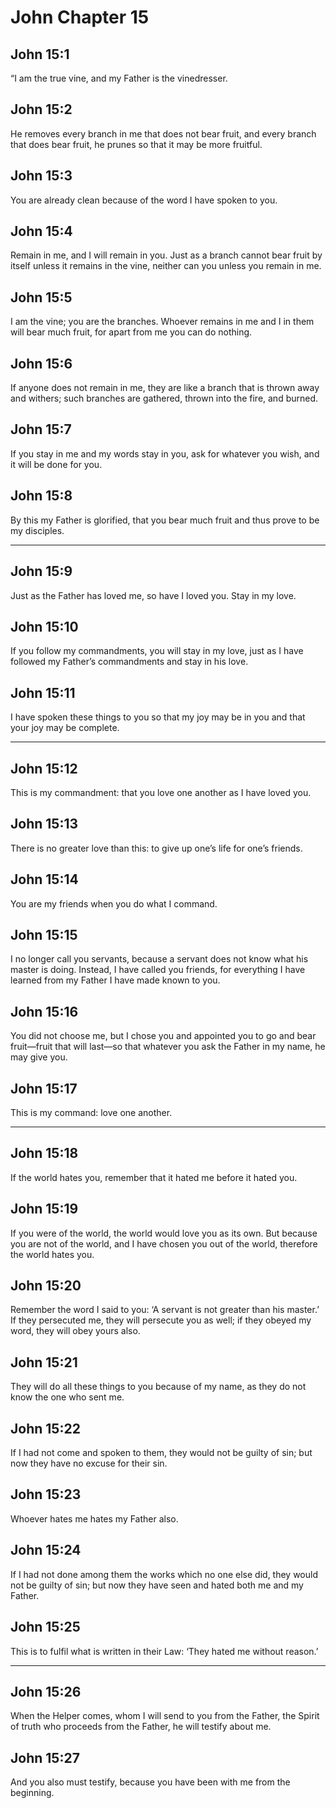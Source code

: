 # John Chapter 15

## John 15:1

“I am the true vine, and my Father is the vinedresser.

## John 15:2

He removes every branch in me that does not bear fruit, and every branch that does bear fruit, he prunes so that it may be more fruitful.

## John 15:3

You are already clean because of the word I have spoken to you.

## John 15:4

Remain in me, and I will remain in you. Just as a branch cannot bear fruit by itself unless it remains in the vine, neither can you unless you remain in me.

## John 15:5

I am the vine; you are the branches. Whoever remains in me and I in them will bear much fruit, for apart from me you can do nothing.

## John 15:6

If anyone does not remain in me, they are like a branch that is thrown away and withers; such branches are gathered, thrown into the fire, and burned.

## John 15:7

If you stay in me and my words stay in you, ask for whatever you wish, and it will be done for you.

## John 15:8

By this my Father is glorified, that you bear much fruit and thus prove to be my disciples.

---

## John 15:9

Just as the Father has loved me, so have I loved you. Stay in my love.

## John 15:10

If you follow my commandments, you will stay in my love, just as I have followed my Father’s commandments and stay in his love.

## John 15:11

I have spoken these things to you so that my joy may be in you and that your joy may be complete.

---

## John 15:12

This is my commandment: that you love one another as I have loved you.

## John 15:13

There is no greater love than this: to give up one’s life for one’s friends.

## John 15:14

You are my friends when you do what I command.

## John 15:15

I no longer call you servants, because a servant does not know what his master is doing. Instead, I have called you friends, for everything I have learned from my Father I have made known to you.

## John 15:16

You did not choose me, but I chose you and appointed you to go and bear fruit—fruit that will last—so that whatever you ask the Father in my name, he may give you.

## John 15:17

This is my command: love one another.

---

## John 15:18

If the world hates you, remember that it hated me before it hated you.

## John 15:19

If you were of the world, the world would love you as its own. But because you are not of the world, and I have chosen you out of the world, therefore the world hates you.

## John 15:20

Remember the word I said to you: ‘A servant is not greater than his master.’ If they persecuted me, they will persecute you as well; if they obeyed my word, they will obey yours also.

## John 15:21

They will do all these things to you because of my name, as they do not know the one who sent me.

## John 15:22

If I had not come and spoken to them, they would not be guilty of sin; but now they have no excuse for their sin.

## John 15:23

Whoever hates me hates my Father also.

## John 15:24

If I had not done among them the works which no one else did, they would not be guilty of sin; but now they have seen and hated both me and my Father.

## John 15:25

This is to fulfil what is written in their Law: ‘They hated me without reason.’

---

## John 15:26

When the Helper comes, whom I will send to you from the Father, the Spirit of truth who proceeds from the Father, he will testify about me.

## John 15:27

And you also must testify, because you have been with me from the beginning.
